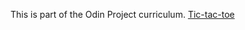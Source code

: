 This is part of the Odin Project curriculum. [Tic-tac-toe](https://www.theodinproject.com/lessons/javascript-tic-tac-toe)